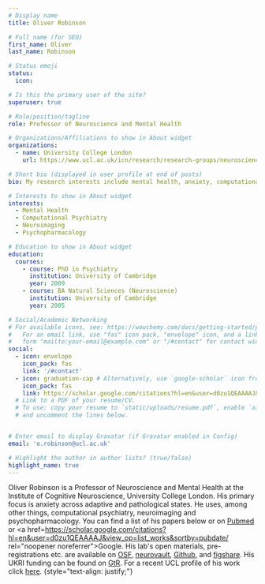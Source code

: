 ```yaml
---
# Display name
title: Oliver Robinson

# Full name (for SEO)
first_name: Oliver 
last_name: Robinson

# Status emoji
status:
  icon: 

# Is this the primary user of the site?
superuser: true

# Role/position/tagline
role: Professor of Neuroscience and Mental Health

# Organizations/Affiliations to show in About widget
organizations:
  - name: University College London
    url: https://www.ucl.ac.uk/icn/research/research-groups/neuroscience-and-mental-health

# Short bio (displayed in user profile at end of posts)
bio: My research interests include mental health, anxiety, computational psychiatry, neuroimaging, psychopharmacology

# Interests to show in About widget
interests:
  - Mental Health
  - Computational Psychiatry
  - Neuroimaging
  - Psychopharmacology

# Education to show in About widget
education:
  courses:
    - course: PhD in Psychiatry
      institution: University of Cambridge
      year: 2009
    - course: BA Natural Sciences (Neuroscience)
      institution: University of Cambridge
      year: 2005

# Social/Academic Networking
# For available icons, see: https://wowchemy.com/docs/getting-started/page-builder/#icons
#   For an email link, use "fas" icon pack, "envelope" icon, and a link in the
#   form "mailto:your-email@example.com" or "/#contact" for contact widget.
social:
  - icon: envelope
    icon_pack: fas
    link: '/#contact'
  - icon: graduation-cap # Alternatively, use `google-scholar` icon from `ai` icon pack
    icon_pack: fas
    link: https://scholar.google.com/citations?hl=en&user=d0zu1QEAAAAJ&view_op=list_works&sortby=pubdate
  # Link to a PDF of your resume/CV.
  # To use: copy your resume to `static/uploads/resume.pdf`, enable `ai` icons in `params.yaml`,
  # and uncomment the lines below.


# Enter email to display Gravatar (if Gravatar enabled in Config)
email: 'o.robinson@ucl.ac.uk'

# Highlight the author in author lists? (true/false)
highlight_name: true
---
```


Oliver Robinson is a Professor of Neuroscience and Mental Health at the Institute of Cognitive Neuroscience, University College London. His primary focus is anxiety across adaptive and pathological states. He uses, among other things, computational psychiatry, neuroimaging and psychopharmacology. You can find a list of his papers below or on <a href="https://pubmed.ncbi.nlm.nih.gov/?term=Robinson%20OJ%20OR%2010.1093%2Fscan%2Fnsw088%20NOT%20%22Curtin%20University%22%20NOT%20%22Pregnancy%22%20NOT%20%22duck%22%20NOT%20%22turtle%22%20NOT%20%22Cornell%22&page=2" target="_blank" rel="noopener noreferrer">Pubmed</a> or <a href=https://scholar.google.com/citations?hl=en&user=d0zu1QEAAAAJ&view_op=list_works&sortby=pubdate/ rel="noopener noreferrer">Google</a>. His lab's open materials, pre-registrations etc. are available on <a href=https://osf.io/qjpmk/ rel="noopener noreferrer">OSF</a>,  <a href=https://identifiers.org/neurovault.collection:6012/ rel="noopener noreferrer">neurovault</a>, <a href=https://github.com/ojr23 rel="noopener noreferrer">Github</a>, and <a href=https://figshare.com/authors/Oliver_Robinson/568652 rel="noopener noreferrer">figshare</a>. His UKRI funding can be found on <a href=https://gtr.ukri.org/person/A026CA34-0175-4964-A40E-7B111B29315D rel="noopener noreferrer">GtR</a>. For a recent UCL profile of his work click <a href=https://www.ucl.ac.uk/mental-health/mental-health-awareness-week/professor-oliver-robinson-and-anxiety-lab/ rel="noopener noreferrer">here</a>.
{style="text-align: justify;"}   
